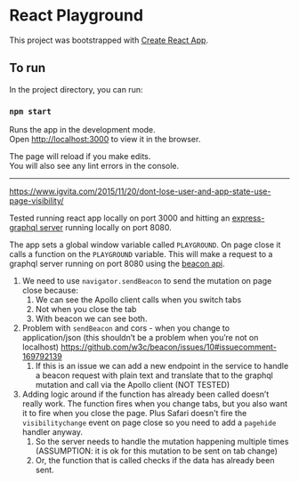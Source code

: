 # React Playground

This project was bootstrapped with [Create React App](https://github.com/facebook/create-react-app).

## To run

In the project directory, you can run:

### `npm start`

Runs the app in the development mode.\
Open [http://localhost:3000](http://localhost:3000) to view it in the browser.

The page will reload if you make edits.\
You will also see any lint errors in the console.

---

https://www.igvita.com/2015/11/20/dont-lose-user-and-app-state-use-page-visibility/

Tested running react app locally on port 3000 and hitting an [express-graphql server](https://github.com/rnewstead1/simple-graphql-server) running locally on port 8080.

The app sets a global window variable called `PLAYGROUND`.
On page close it calls a function on the `PLAYGROUND` variable. This will make a request to a graphql server running on port 8080 using the [beacon api](https://developer.mozilla.org/en-US/docs/Web/API/Beacon_API).

1. We need to use `navigator.sendBeacon` to send the mutation on page close because:
    1. We can see the Apollo client calls when you switch tabs
    1. Not when you close the tab
    1. With beacon we can see both.
1. Problem with `sendBeacon` and cors - when you change to application/json (this shouldn’t be a problem when you’re not on localhost) https://github.com/w3c/beacon/issues/10#issuecomment-169792139
    1. If this is an issue we can add a new endpoint in the service to handle a beacon request with plain text and translate that to the graphql mutation and call via the Apollo client (NOT TESTED)
1. Adding logic around if the function has already been called doesn’t really work. The function fires when you change tabs, but you also want it to fire when you close the page. Plus Safari doesn't fire the `visibilitychange` event on page close so you need to add a `pagehide` handler anyway.
    1. So the server needs to handle the mutation happening multiple times (ASSUMPTION: it is ok for this mutation to be sent on tab change)
    1. Or, the function that is called checks if the data has already been sent.
